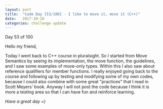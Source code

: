 ```yaml
---
layout: post
title:  "Code Day [53/100] - I like to move it, move it (C++)"
date:   2017-10-26
categories: challenge update
---
```


Day 53 of 100

Hello my friend,

Today I went back to C++ course in pluralsight. So I started from Move Semantics by seeing its implementation, the move function, the guidelines, and I saw some examples of move-only types. Within this I also saw about reference qualifiers for member functions. I really enjoyed going back to the course and following up by testing and modifying some of my own codes, because I could also combine with some great "practices" that I read in Scott Meyers' book. Anyway I will not post the code because I think it is more a testing area so that I can have fun and reinforce learning.

_Have a great day =)_
